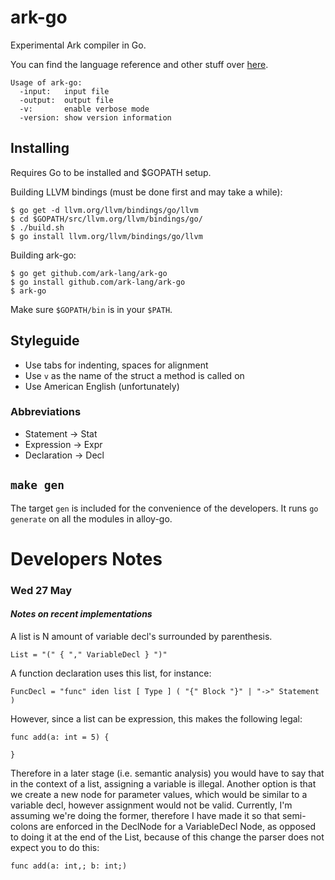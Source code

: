 # ark-go
Experimental Ark compiler in Go.

You can find the language reference and other stuff over [here](https://github.com/ark-lang/ark).

	Usage of ark-go:
	  -input:   input file
	  -output:  output file
	  -v:       enable verbose mode
	  -version: show version information

## Installing
Requires Go to be installed and $GOPATH setup.

Building LLVM bindings (must be done first and may take a while):

	$ go get -d llvm.org/llvm/bindings/go/llvm
	$ cd $GOPATH/src/llvm.org/llvm/bindings/go/
	$ ./build.sh
	$ go install llvm.org/llvm/bindings/go/llvm

Building ark-go:

	$ go get github.com/ark-lang/ark-go
	$ go install github.com/ark-lang/ark-go
	$ ark-go

Make sure `$GOPATH/bin` is in your `$PATH`.

## Styleguide
* Use tabs for indenting, spaces for alignment
* Use `v` as the name of the struct a method is called on
* Use American English (unfortunately)

### Abbreviations
* Statement -> Stat
* Expression -> Expr
* Declaration -> Decl

## `make gen`
The target `gen` is included for the convenience of the developers. It runs `go generate` on all the modules in alloy-go.

# Developers Notes
### Wed 27 May
#### _Notes on recent implementations_
A list is N amount of variable decl's surrounded by parenthesis.

	List = "(" { "," VariableDecl } ")"

A function declaration uses this list, for instance:

	FuncDecl = "func" iden list [ Type ] ( "{" Block "}" | "->" Statement )

However, since a list can be expression, this makes the following legal:

	func add(a: int = 5) {

	}

Therefore in a later stage (i.e. semantic analysis) you would have
to say that in the context of a list, assigning a variable is illegal. Another option
is that we create a new node for parameter values, which would be similar to a variable
decl, however assignment would not be valid. Currently, I'm assuming we're doing the former,
therefore I have made it so that semi-colons are enforced in the DeclNode for a VariableDecl
Node, as opposed to doing it at the end of the List, because of this change the parser
does not expect you to do this:

	func add(a: int,; b: int;)